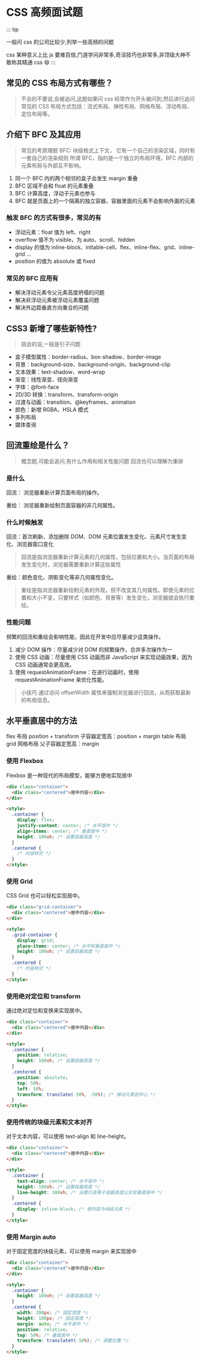 # CSS 高频面试题

::: tip

一般问 css 的公司比较少,列举一些高频的问题

css 某种意义上比 js 要难百倍,门道学问非常多,奇淫技巧也非常多,非顶级大神不敢称其精通 css 😄
:::

## 常见的 CSS 布局方式有哪些？

> 不会的不要说,会被追问,这题如果问 css 经常作为开头被问到,然后进行追问 常见的 CSS 布局方式包括：流式布局、弹性布局、网格布局、浮动布局、定位布局等。

## 介绍下 BFC 及其应用

> 常见的考原理题 BFC: 块级格式上下文， 它有一个自己的渲染区域，同时有一套自己的渲染规则 所谓 BFC，指的是一个独立的布局环境，BFC 内部的元素布局与外部互不影响。

1. 同一个 BFC 内的两个相邻的盒子会发生 margin 重叠
2. BFC 区域不会和 float 的元素重叠
3. BFC 计算高度，浮动子元素也参与
4. BFC 就是页面上的一个隔离的独立容器，容器里面的元素不会影响外面的元素

### 触发 BFC 的方式有很多，常见的有

- 浮动元素：float 值为 left、right
- overflow 值不为 visible，为 auto、scroll、hidden
- display 的值为 inline-block、inltable-cell、flex、inline-flex、grid、inline-grid ...
- position 的值为 absolute 或 fixed

### 常见的 BFC 应用有

- 解决浮动元素令父元素高度坍塌的问题
- 解决非浮动元素被浮动元素覆盖问题
- 解决外边距垂直方向重合的问题

## CSS3 新增了哪些新特性?

> 挑会的说,一般是引子问题

- 盒子模型属性：border-radius、box-shadow、border-image
- 背景：background-size、background-origin、background-clip
- 文本效果：text-shadow、word-wrap
- 渐变：线性渐变、径向渐变
- 字体：@font-face
- 2D/3D 转换：transform、transform-origin
- 过渡与动画：transition、@keyframes、animation
- 颜色：新增 RGBA，HSLA 模式
- 多列布局
- 媒体查询

## 回流重绘是什么？

> 概念题,可能会追问,有什么作用和相关性能问题 回流也可以理解为重排

### 是什么

回流： 浏览器重新计算页面布局的操作。

重绘： 浏览器重新绘制页面容器的非几何属性。

### 什么时候触发

回流：首次刷新、添加删除 DOM、DOM 元素位置发生变化、元素尺寸发生变化、浏览器窗口变化

> 回流是指浏览器重新计算元素的几何属性，包括位置和大小。当页面的布局发生变化时，浏览器需要重新计算这些属性

重绘：颜色变化、阴影变化等非几何属性变化。

> 重绘是指浏览器重新绘制元素的外观，但不改变其几何属性。即使元素的位置和大小不变，只要样式（如颜色、背景等）发生变化，浏览器就会执行重绘。

### 性能问题

频繁的回流和重绘会影响性能，因此在开发中应尽量减少这类操作。

1. 减少 DOM 操作：尽量减少对 DOM 的频繁操作，合并多次操作为一
2. 使用 CSS 动画：尽量使用 CSS 动画而非 JavaScript 来实现动画效果，因为 CSS 动画通常会更高效。
3. 使用 requestAnimationFrame：在进行动画时，使用 requestAnimationFrame 来优化性能。

> 小技巧 通过访问 offsetWidth 属性来强制浏览器进行回流，从而获取最新的布局信息。

## 水平垂直居中的方法

flex 布局
position + transform
子容器定宽高：position + margin
table 布局
grid 网格布局
父子容器定宽高：margin

### 使用 Flexbox

Flexbox 是一种现代的布局模型，能够方便地实现居中

```html
<div class="container">
  <div class="centered">居中内容</div>
</div>

<style>
  .container {
    display: flex;
    justify-content: center; /* 水平居中 */
    align-items: center; /* 垂直居中 */
    height: 100vh; /* 设置容器高度 */
  }
  .centered {
    /* 内容样式 */
  }
</style>
```

### 使用 Grid

CSS Grid 也可以轻松实现居中。

```html
<div class="grid-container">
  <div class="centered">居中内容</div>
</div>

<style>
  .grid-container {
    display: grid;
    place-items: center; /* 水平和垂直居中 */
    height: 100vh; /* 设置容器高度 */
  }
  .centered {
    /* 内容样式 */
  }
</style>
```

### 使用绝对定位和 transform

通过绝对定位和变换来实现居中。

```html
<div class="container">
  <div class="centered">居中内容</div>
</div>

<style>
  .container {
    position: relative;
    height: 100vh; /* 设置容器高度 */
  }
  .centered {
    position: absolute;
    top: 50%;
    left: 50%;
    transform: translate(-50%, -50%); /* 移动元素到中心 */
  }
</style>
```

### 使用传统的块级元素和文本对齐

对于文本内容，可以使用 text-align 和 line-height。

```html
<div class="container">
  <div class="centered">居中内容</div>
</div>

<style>
  .container {
    text-align: center; /* 水平居中 */
    height: 100vh; /* 设置容器高度 */
    line-height: 100vh; /* 设置行高等于容器高度以实现垂直居中 */
  }
  .centered {
    display: inline-block; /* 使内容为块级元素 */
  }
</style>
```

### 使用 Margin auto

对于固定宽度的块级元素，可以使用 margin 来实现居中

```html
<div class="container">
  <div class="centered">居中内容</div>
</div>

<style>
  .container {
    height: 100vh; /* 设置容器高度 */
  }
  .centered {
    width: 200px; /* 固定宽度 */
    height: 100px; /* 固定高度 */
    margin: auto; /* 水平居中 */
    position: relative;
    top: 50%; /* 垂直居中 */
    transform: translateY(-50%); /* 调整位置 */
  }
</style>
```
